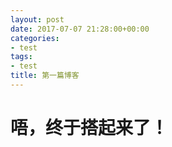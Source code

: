 ```yaml
---
layout: post
date: 2017-07-07 21:28:00+00:00
categories: 
- test
tags:
- test
title: 第一篇博客
---
```


# 唔，终于搭起来了！
